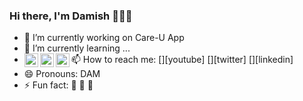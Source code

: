 ###  Hi there, I'm Damish 👋👋👋

- 🔭 I’m currently working on Care-U App
- 🌱 I’m currently learning ...
- 📫 How to reach me:
    [<img align="left" alt="codeSTACKr | YouTube" width="22px" src="https://www.youtube.com/channel/UCuqtnHT7q_VWA7SGkh-0EpA?view_as=subscriber" />][youtube]
    [<img align="left" alt="codeSTACKr | Twitter" width="22px" src="https://twitter.com/DamishNisal" />][twitter]
    [<img align="left" alt="codeSTACKr | LinkedIn" width="22px" src="www.linkedin.com/in/damish-nisal-48b5a9180" />][linkedin]
- 😄 Pronouns: DAM
- ⚡ Fun fact: 🏏 🦇 🏒
